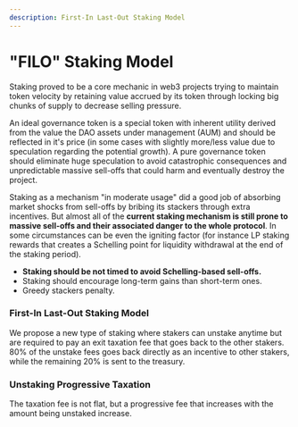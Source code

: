 ```yaml
---
description: First-In Last-Out Staking Model
---
```


# "FILO" Staking Model

Staking proved to be a core mechanic in web3 projects trying to maintain token velocity by retaining value accrued by its token through locking big chunks of supply to decrease selling pressure.

An ideal governance token is a special token with inherent utility derived from the value the DAO assets under management (AUM) and should be reflected in it's price (in some cases with slightly more/less value due to speculation regarding the potential growth). A pure governance token should eliminate huge speculation to avoid catastrophic consequences and unpredictable massive sell-offs that could harm and eventually destroy the project. &#x20;

Staking as a mechanism "in moderate usage" did a good job of absorbing market shocks from sell-offs by bribing its stackers through extra incentives. But almost all of the **current staking mechanism is still prone to massive sell-offs and their associated danger to the whole protocol**. In some circumstances can be even the igniting factor (for instance LP staking rewards that creates a Schelling point for liquidity withdrawal at the end of the staking period).&#x20;



* **Staking should be not timed to avoid Schelling-based sell-offs.**&#x20;
* Staking should encourage long-term gains than short-term ones.
* Greedy stackers penalty.

### First-In Last-Out Staking Model

We propose a new type of staking where stakers can unstake anytime but are required to pay an exit taxation fee that goes back to the other stakers. 80% of the unstake fees goes back directly as an incentive to other stakers, while the remaining 20% is sent to the treasury.



### Unstaking Progressive Taxation

The taxation fee is not flat, but a progressive fee that increases with the amount being unstaked increase.



